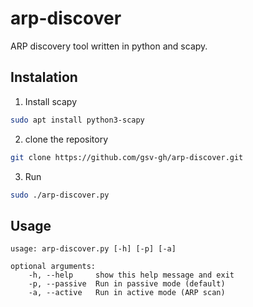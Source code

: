 # arp-discover
ARP discovery tool written in python and scapy.


## Instalation
1. Install scapy<br/>
```bash
sudo apt install python3-scapy
```
2. clone the repository
```bash
git clone https://github.com/gsv-gh/arp-discover.git
```

3. Run
```bash
sudo ./arp-discover.py
```

## Usage

    usage: arp-discover.py [-h] [-p] [-a]

    optional arguments:
        -h, --help     show this help message and exit
        -p, --passive  Run in passive mode (default)
        -a, --active   Run in active mode (ARP scan)
